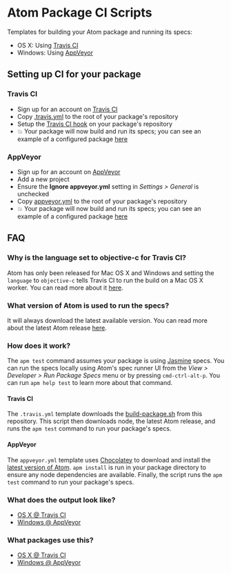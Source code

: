 # Atom Package CI Scripts

Templates for building your Atom package and running its specs:

* OS X: Using [Travis CI](https://travis-ci.org)
* Windows: Using [AppVeyor](http://appveyor.com)

## Setting up CI for your package

### Travis CI

* Sign up for an account on [Travis CI](https://travis-ci.org)
* Copy [.travis.yml](https://raw.githubusercontent.com/atom/ci/master/.travis.yml)
  to the root of your package's repository
* Setup the [Travis CI hook](http://docs.travis-ci.com/user/getting-started/#Step-two%3A-Activate-GitHub-Webhook) on your package's repository
* :boom: Your package will now build and run its specs; you can see an example
  of a configured package [here](https://travis-ci.org/atom/wrap-guide)

### AppVeyor

* Sign up for an account on [AppVeyor](http://appveyor.com)
* Add a new project
* Ensure the **Ignore appveyor.yml** setting in *Settings > General* is unchecked
* Copy [appveyor.yml](https://raw.githubusercontent.com/atom/ci/master/appveyor.yml)
  to the root of your package's repository
* :boom: Your package will now build and run its specs; you can see an example
  of a configured package [here](https://ci.appveyor.com/project/joefitzgerald/go-plus)

## FAQ

### Why is the language set to objective-c for Travis CI?

Atom has only been released for Mac OS X and Windows and setting the `language`
to `objective-c` tells Travis CI to run the build on a Mac OS X worker. You can
read more about it [here](http://blog.travis-ci.com/introducing-mac-ios-rubymotion-testing).

### What version of Atom is used to run the specs?

It will always download the latest available version. You can read more about
the latest Atom release [here](https://atom.io/releases).

### How does it work?

The `apm test` command assumes your package is using [Jasmine](http://jasmine.github.io)
specs. You can run the specs locally using Atom's spec runner UI from the
_View > Developer > Run Package Specs_ menu or by pressing `cmd-ctrl-alt-p`. You
can run `apm help test` to learn more about that command.

#### Travis CI

The `.travis.yml` template downloads the [build-package.sh](https://raw.githubusercontent.com/atom/ci/master/build-package.sh)
from this repository. This script then downloads node, the latest Atom release,
and runs the `apm test` command to run your package's specs.

#### AppVeyor

The `appveyor.yml` template uses [Chocolatey](https://chocolatey.org/) to
download and install the [latest version of Atom](https://chocolatey.org/packages/Atom).
`apm install` is run in your package directory to ensure any node dependencies
are available. Finally, the script runs the `apm test` command to run your
package's specs.

### What does the output look like?

* [OS X @ Travis CI](https://travis-ci.org/atom/wrap-guide/builds/23774579)
* [Windows @ AppVeyor](https://ci.appveyor.com/project/joefitzgerald/go-plus/build/46)

### What packages use this?

* [OS X @ Travis CI](https://github.com/search?q=https%3A%2F%2Fraw.githubusercontent.com%2Fatom%2Fci%2Fmaster%2Fbuild-package.sh+path%3A.travis.yml&type=Code)
* [Windows @ AppVeyor](https://github.com/search?q="cinst+atom"+extension%3Ayml&type=Code)
